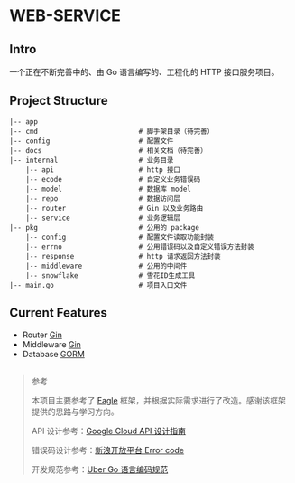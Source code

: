 # WEB-SERVICE

## Intro

一个正在不断完善中的、由 Go 语言编写的、工程化的 HTTP 接口服务项目。

## Project Structure

```
|-- app
|-- cmd                         # 脚手架目录（待完善）
|-- config                      # 配置文件
|-- docs                        # 相关文档（待完善）
|-- internal                    # 业务目录
    |-- api                     # http 接口
    |-- ecode                   # 自定义业务错误码
    |-- model                   # 数据库 model
    |-- repo                    # 数据访问层  
    |-- router                  # Gin 以及业务路由
    |-- service                 # 业务逻辑层
|-- pkg                         # 公用的 package
    |-- config                  # 配置文件读取功能封装
    |-- errno                   # 公用错误码以及自定义错误方法封装
    |-- response                # http 请求返回方法封装
    |-- middleware              # 公用的中间件
    |-- snowflake               # 雪花ID生成工具
|-- main.go                     # 项目入口文件
```

## Current Features

- Router [Gin](https://github.com/gin-gonic/gin)
- Middleware [Gin](https://github.com/gin-gonic/gin)
- Database [GORM](https://github.com/jinzhu/gorm)

[//]: # (- Document [Swagger]&#40;https://swagger.io/&#41; 生成)
[//]: # (- Config [Viper]&#40;https://github.com/spf13/viper&#41;)
[//]: # (- Auth [JWT]&#40;https://jwt.io/&#41;)
[//]: # (- Validator [validator]&#40;https://github.com/go-playground/validator&#41;)
[//]: # (- Cron [cron]&#40;https://github.com/robfig/cron&#41;)
[//]: # (- Test [GoConvey]&#40;http://goconvey.co/&#41;)
[//]: # (- CI/CD [GitHub Actions]&#40;https://github.com/actions&#41;)
[//]: # (- Lint [GolangCI-lint]&#40;https://golangci.com/&#41;)

## 


> 参考
> 
> 本项目主要参考了 [Eagle](https://github.com/go-eagle/eagle) 框架，并根据实际需求进行了改造。感谢该框架提供的思路与学习方向。
> 
> API 设计参考：[Google Cloud API 设计指南](https://cloud.google.com/apis/design?hl=zh-cn)
>
> 错误码设计参考：[新浪开放平台 Error code](http://open.weibo.com/wiki/Error_code)
>
> 开发规范参考：[Uber Go 语言编码规范](https://github.com/uber-go/guide/blob/master/style.md)
> 
